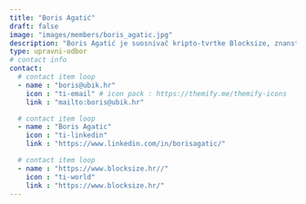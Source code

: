 ```yaml
---
title: "Boris Agatić"
draft: false
image: "images/members/boris_agatic.jpg"
description: "Boris Agatić je suosnivač kripto-tvrtke Blocksize, znanstveni suradnik u Algebra Labu i developer u Bornfightu."
type: upravni-odbor
# contact info
contact:
  # contact item loop
  - name : "boris@ubik.hr"
    icon : "ti-email" # icon pack : https://themify.me/themify-icons
    link : "mailto:boris@ubik.hr"

  # contact item loop
  - name : "Boris Agatic"
    icon : "ti-linkedin"
    link : "https://www.linkedin.com/in/borisagatic/"

  # contact item loop
  - name : "https://www.blocksize.hr//"
    icon : "ti-world"
    link : "https://www.blocksize.hr/"
---
```

